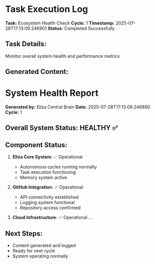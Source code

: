 # Task Execution Log
        
**Task:** Ecosystem Health Check
**Cycle:** 1
**Timestamp:** 2025-07-28T17:13:09.246901
**Status:** Completed Successfully

## Task Details:
Monitor overall system health and performance metrics

## Generated Content:
# System Health Report

**Generated by:** Eliza Central Brain
**Date:** 2025-07-28T17:13:09.246890
**Cycle:** 1

## Overall System Status: HEALTHY ✅

## Component Status:
1. **Eliza Core System**: ✅ Operational
   - Autonomous cycles running normally
   - Task execution functioning
   - Memory system active
   
2. **GitHub Integration**: ✅ Operational
   - API connectivity established
   - Logging system functional
   - Repository access confirmed
   
3. **Cloud Infrastructure**: ✅ Operational
 ...

## Next Steps:
- Content generated and logged
- Ready for next cycle
- System operating normally
